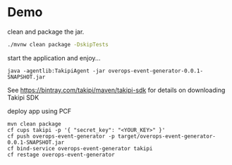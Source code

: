 # Demo

clean and package the jar.

```bash
./mvnw clean package -DskipTests
```

start the application and enjoy...

```
java -agentlib:TakipiAgent -jar overops-event-generator-0.0.1-SNAPSHOT.jar
```

See https://bintray.com/takipi/maven/takipi-sdk for details on downloading Takipi SDK


deploy app using PCF

```
mvn clean package
cf cups takipi -p '{ "secret_key": "<YOUR_KEY>" }'
cf push overops-event-generator -p target/overops-event-generator-0.0.1-SNAPSHOT.jar
cf bind-service overops-event-generator takipi
cf restage overops-event-generator

```